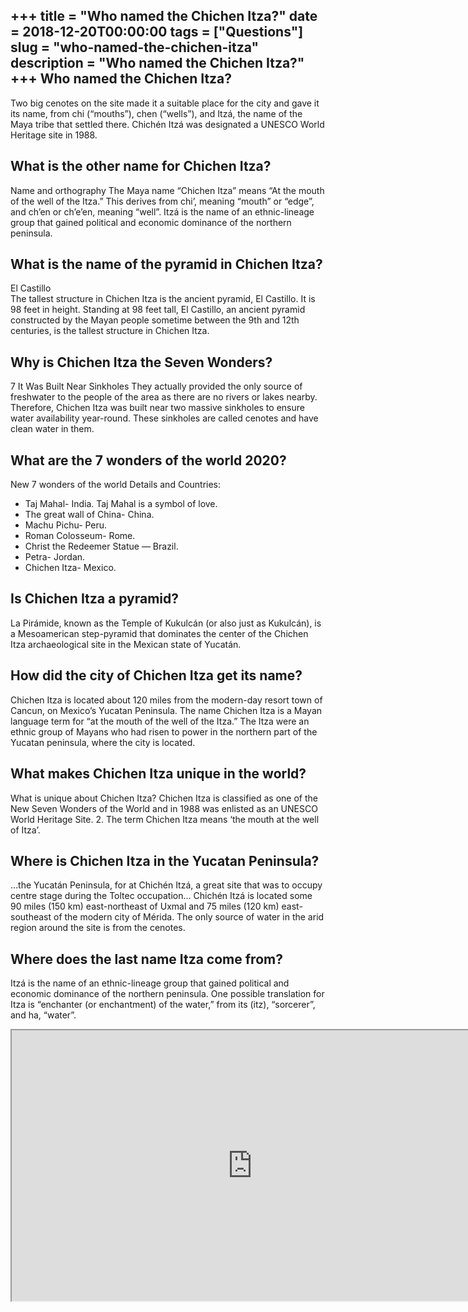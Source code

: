 +++
title = "Who named the Chichen Itza?"
date = 2018-12-20T00:00:00
tags = ["Questions"]
slug = "who-named-the-chichen-itza"
description = "Who named the Chichen Itza?"
+++
Who named the Chichen Itza?
---------------------------

Two big cenotes on the site made it a suitable place for the city and gave it its name, from chi (“mouths”), chen (“wells”), and Itzá, the name of the Maya tribe that settled there. Chichén Itzá was designated a UNESCO World Heritage site in 1988.

What is the other name for Chichen Itza?
----------------------------------------

Name and orthography The Maya name “Chichen Itza” means “At the mouth of the well of the Itza.” This derives from chi’, meaning “mouth” or “edge”, and chʼen or chʼeʼen, meaning “well”. Itzá is the name of an ethnic-lineage group that gained political and economic dominance of the northern peninsula.

What is the name of the pyramid in Chichen Itza?
------------------------------------------------

El Castillo  
The tallest structure in Chichen Itza is the ancient pyramid, El Castillo. It is 98 feet in height. Standing at 98 feet tall, El Castillo, an ancient pyramid constructed by the Mayan people sometime between the 9th and 12th centuries, is the tallest structure in Chichen Itza.

Why is Chichen Itza the Seven Wonders?
--------------------------------------

7 It Was Built Near Sinkholes They actually provided the only source of freshwater to the people of the area as there are no rivers or lakes nearby. Therefore, Chichen Itza was built near two massive sinkholes to ensure water availability year-round. These sinkholes are called cenotes and have clean water in them.

What are the 7 wonders of the world 2020?
-----------------------------------------

New 7 wonders of the world Details and Countries:

- Taj Mahal- India. Taj Mahal is a symbol of love.
- The great wall of China- China.
- Machu Pichu- Peru.
- Roman Colosseum- Rome.
- Christ the Redeemer Statue — Brazil.
- Petra- Jordan.
- Chichen Itza- Mexico.

Is Chichen Itza a pyramid?
--------------------------

La Pirámide, known as the Temple of Kukulcán (or also just as Kukulcán), is a Mesoamerican step-pyramid that dominates the center of the Chichen Itza archaeological site in the Mexican state of Yucatán.

How did the city of Chichen Itza get its name?
----------------------------------------------

Chichen Itza is located about 120 miles from the modern-day resort town of Cancun, on Mexico’s Yucatan Peninsula. The name Chichen Itza is a Mayan language term for “at the mouth of the well of the Itza.” The Itza were an ethnic group of Mayans who had risen to power in the northern part of the Yucatan peninsula, where the city is located.

What makes Chichen Itza unique in the world?
--------------------------------------------

What is unique about Chichen Itza? Chichen Itza is classified as one of the New Seven Wonders of the World and in 1988 was enlisted as an UNESCO World Heritage Site. 2. The term Chichen Itza means ‘the mouth at the well of Itza’.

Where is Chichen Itza in the Yucatan Peninsula?
-----------------------------------------------

…the Yucatán Peninsula, for at Chichén Itzá, a great site that was to occupy centre stage during the Toltec occupation… Chichén Itzá is located some 90 miles (150 km) east-northeast of Uxmal and 75 miles (120 km) east-southeast of the modern city of Mérida. The only source of water in the arid region around the site is from the cenotes.

Where does the last name Itza come from?
----------------------------------------

Itzá is the name of an ethnic-lineage group that gained political and economic dominance of the northern peninsula. One possible translation for Itza is “enchanter (or enchantment) of the water,” from its (itz), “sorcerer”, and ha, “water”.

<iframe allow="accelerometer; autoplay; clipboard-write; encrypted-media; gyroscope; picture-in-picture" allowfullscreen="" class="__youtube_prefs__  epyt-is-override  no-lazyload" data-no-lazy="1" data-origheight="433" data-origwidth="770" data-skipgform_ajax_framebjll="" height="433" id="_ytid_94191" loading="lazy" src="https://www.youtube.com/embed/kyvw6G9Max0?enablejsapi=1&autoplay=0&cc_load_policy=0&cc_lang_pref=&iv_load_policy=1&loop=0&modestbranding=0&rel=1&fs=1&playsinline=0&autohide=2&theme=dark&color=red&controls=1&" title="YouTube player" width="770"></iframe>
